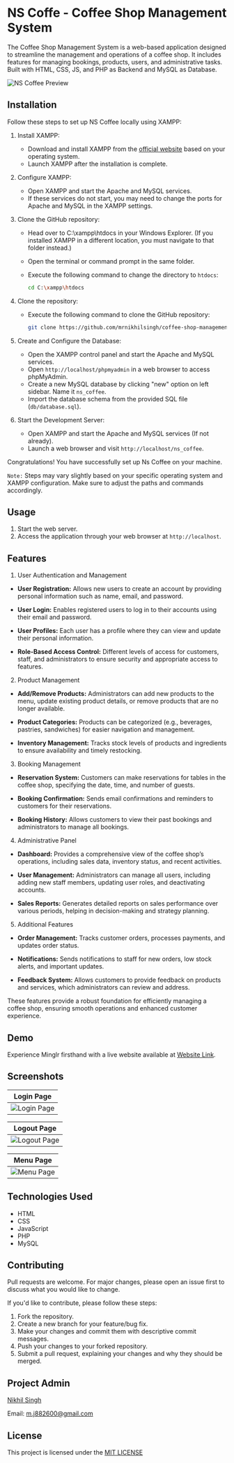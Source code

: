 # NS Coffe - Coffee Shop Management System

The Coffee Shop Management System is a web-based application designed to streamline the management and operations of a coffee shop. It includes features for managing bookings, products, users, and administrative tasks. Built with HTML, CSS, JS, and PHP as Backend and MySQL as Database.

![NS Coffee Preview](https://github.com/mrnikhilsingh/coffee-shop-management-system/blob/main/images/website-screenshots/hero-section.png)

## Installation

Follow these steps to set up NS Coffee locally using XAMPP:

1. Install XAMPP:

   - Download and install XAMPP from the [official website](https://www.apachefriends.org/index.html) based on your operating system.
   - Launch XAMPP after the installation is complete.

2. Configure XAMPP:

   - Open XAMPP and start the Apache and MySQL services.
   - If these services do not start, you may need to change the ports for Apache and MySQL in the XAMPP settings.

3. Clone the GitHub repository:

   - Head over to C:\xampp\htdocs in your Windows Explorer. (If you installed XAMPP in a different location, you must navigate to that folder instead.)
   - Open the terminal or command prompt in the same folder.
   - Execute the following command to change the directory to `htdocs`:

     ```bash
     cd C:\xampp\htdocs
     ```

4. Clone the repository:

   - Execute the following command to clone the GitHub repository:

     ```bash
     git clone https://github.com/mrnikhilsingh/coffee-shop-management-system.git
     ```

5. Create and Configure the Database:

   - Open the XAMPP control panel and start the Apache and MySQL services.
   - Open `http://localhost/phpmyadmin` in a web browser to access phpMyAdmin.
   - Create a new MySQL database by clicking "new" option on left sidebar. Name it `ns_coffee`.
   - Import the database schema from the provided SQL file (`db/database.sql`).

6. Start the Development Server:
   - Open XAMPP and start the Apache and MySQL services (If not already).
   - Launch a web browser and visit `http://localhost/ns_coffee`.

Congratulations! You have successfully set up Ns Coffee on your machine.

`Note:` Steps may vary slightly based on your specific operating system and XAMPP configuration. Make sure to adjust the paths and commands accordingly.

## Usage

1. Start the web server.
2. Access the application through your web browser at `http://localhost`.

## Features

1. User Authentication and Management

- **User Registration:** Allows new users to create an account by providing personal information such as name, email, and password.

- **User Login:** Enables registered users to log in to their accounts using their email and password.

- **User Profiles:** Each user has a profile where they can view and update their personal information.

- **Role-Based Access Control:** Different levels of access for customers, staff, and administrators to ensure security and appropriate access to features.

2. Product Management

- **Add/Remove Products:** Administrators can add new products to the menu, update existing product details, or remove products that are no longer available.

- **Product Categories:** Products can be categorized (e.g., beverages, pastries, sandwiches) for easier navigation and management.

- **Inventory Management:** Tracks stock levels of products and ingredients to ensure availability and timely restocking.

3. Booking Management

- **Reservation System:** Customers can make reservations for tables in the coffee shop, specifying the date, time, and number of guests.

- **Booking Confirmation:** Sends email confirmations and reminders to customers for their reservations.

- **Booking History:** Allows customers to view their past bookings and administrators to manage all bookings.

4. Administrative Panel

- **Dashboard:** Provides a comprehensive view of the coffee shop’s operations, including sales data, inventory status, and recent activities.

- **User Management:** Administrators can manage all users, including adding new staff members, updating user roles, and deactivating accounts.

- **Sales Reports:** Generates detailed reports on sales performance over various periods, helping in decision-making and strategy planning.

5. Additional Features

- **Order Management:** Tracks customer orders, processes payments, and updates order status.

- **Notifications:** Sends notifications to staff for new orders, low stock alerts, and important updates.

- **Feedback System:** Allows customers to provide feedback on products and services, which administrators can review and address.

These features provide a robust foundation for efficiently managing a coffee shop, ensuring smooth operations and enhanced customer experience.

## Demo

Experience Minglr firsthand with a live website available at [Website Link](https://nscoffee.freewebhostmost.com/).

## Screenshots

| Login Page                                                                                                              |
| ----------------------------------------------------------------------------------------------------------------------- |
| ![Login Page](https://github.com/mrnikhilsingh/coffee-shop-management-system/blob/main/images/website-screenshots/login_page.png) |

| Logout Page                                                                                                               |
| ------------------------------------------------------------------------------------------------------------------------- |
| ![Logout Page](https://github.com/mrnikhilsingh/coffee-shop-management-system/blob/main/images/website-screenshots/logout_page.png) |

| Menu Page                                                                                                             |
| --------------------------------------------------------------------------------------------------------------------- |
| ![Menu Page](https://github.com/mrnikhilsingh/coffee-shop-management-system/blob/main/images/website-screenshots/menu_page.png) |

## Technologies Used

- HTML
- CSS
- JavaScript
- PHP
- MySQL

## Contributing

Pull requests are welcome. For major changes, please open an issue first
to discuss what you would like to change.

If you'd like to contribute, please follow these steps:

1. Fork the repository.
2. Create a new branch for your feature/bug fix.
3. Make your changes and commit them with descriptive commit messages.
4. Push your changes to your forked repository.
5. Submit a pull request, explaining your changes and why they should be merged.

## Project Admin

[Nikhil Singh](https://github.com/mrnikhilsingh)

Email: [m.j882600@gmail.com](mailto:m.j882600@gmail.com)

## License

This project is licensed under the [MIT LICENSE](./LICENSE)
